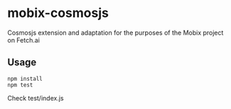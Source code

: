 # mobix-cosmosjs
Cosmosjs extension and adaptation for the purposes of the Mobix project on Fetch.ai

## Usage

```
npm install
npm test
```

Check test/index.js